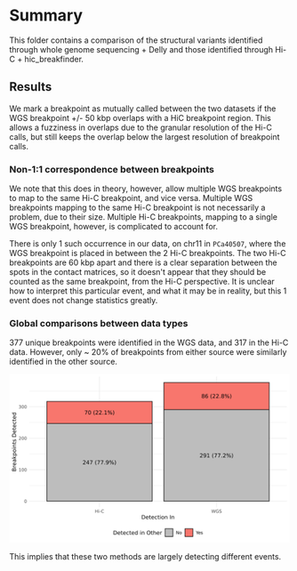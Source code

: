 # Summary

This folder contains a comparison of the structural variants identified through whole genome sequencing + Delly and those identified through Hi-C + hic_breakfinder.

## Results

We mark a breakpoint as mutually called between the two datasets if the WGS breakpoint +/- 50 kbp overlaps with a HiC breakpoint region.
This allows a fuzziness in overlaps due to the granular resolution of the Hi-C calls, but still keeps the overlap below the largest resolution of breakpoint calls.

### Non-1:1 correspondence between breakpoints

We note that this does in theory, however, allow multiple WGS breakpoints to map to the same Hi-C breakpoint, and vice versa.
Multiple WGS breakpoints mapping to the same Hi-C breakpoint is not necessarily a problem, due to their size.
Multiple Hi-C breakpoints, mapping to a single WGS breakpoint, however, is complicated to account for.

There is only 1 such occurrence in our data, on chr11 in `PCa40507`, where the WGS breakpoint is placed in between the 2 Hi-C breakpoints.
The two Hi-C breakpoints are 60 kbp apart and there is a clear separation between the spots in the contact matrices, so it doesn't appear that they should be counted as the same breakpoint, from the Hi-C perspective.
It is unclear how to interpret this particular event, and what it may be in reality, but this 1 event does not change statistics greatly.

### Global comparisons between data types

377 unique breakpoints were identified in the WGS data, and 317 in the Hi-C data.
However, only ~ 20% of breakpoints from either source were similarly identified in the other source.

![Similarity of Hi-C and WGS breakpoint calls](detections.all.png)

This implies that these two methods are largely detecting different events.
